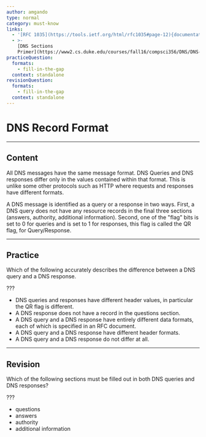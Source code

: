 ```yaml
---
author: amgando
type: normal
category: must-know
links:
  - '[RFC 1035](https://tools.ietf.org/html/rfc1035#page-12){documentation}'
  - >-
    [DNS Sections
    Primer](https://www2.cs.duke.edu/courses/fall16/compsci356/DNS/DNS-primer.pdf){article}
practiceQuestion:
  formats:
    - fill-in-the-gap
  context: standalone
revisionQuestion:
  formats:
    - fill-in-the-gap
  context: standalone
---
```


# DNS Record Format


---

## Content

All DNS messages have the same message format. DNS Queries and DNS responses differ only in the values contained within that format. This is unlike some other protocols such as HTTP where requests and responses have different formats.

A DNS message is identified as a query or a response in two ways. First, a DNS query does not have any resource records in the final three sections (answers, authority, additional information). Second, one of the "flag" bits is set to 0 for queries and is set to 1 for responses, this flag is called the QR flag, for Query/Response.


---

## Practice

Which of the following accurately describes the difference between a DNS query and a DNS response.

???

- DNS queries and responses have different header values, in particular the QR flag is different.
- A DNS response does not have a record in the questions section.
- A DNS query and a DNS response have entirely different data formats, each of which is specified in an RFC document.
- A DNS query and a DNS response have different header formats.
- A DNS query and a DNS response do not differ at all.


---

## Revision

Which of the following sections must be filled out in both DNS queries and DNS responses?

???

- questions
- answers
- authority
- additional information
